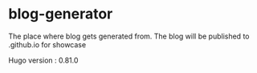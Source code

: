 # blog-generator
The place where blog gets generated from. The blog will be published to .github.io for showcase


Hugo version : 0.81.0